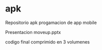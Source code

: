 # apk
Repositorio apk progamacion de app mobile

Presentacion moveup.pptx

codigo final comprimido en 3 volumenes
